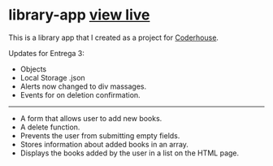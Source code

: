 # library-app [view live]()

This is a library app that I created as a project for [Coderhouse](https://www.coderhouse.com.pe/).


Updates for Entrega 3:
- Objects
- Local Storage .json
- Alerts now changed to div massages.
- Events for on deletion confirmation.

-------------------------------------------

- A form that allows user to add new books.
- A delete function.
- Prevents the user from submitting empty fields.
- Stores information about added books in an array.
- Displays the books added by the user in a list on the HTML page.
